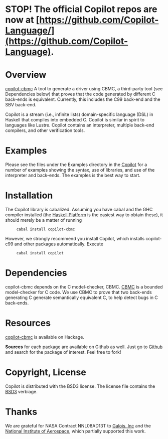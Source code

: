 # STOP! The official Copilot repos are now at [https://github.com/Copilot-Language/](https://github.com/Copilot-Language).

Overview
========
[copilot-cbmc](http://hackage.haskell.org/package/copilot-cbmc) A tool to
generate a driver using CBMC, a third-party tool (see Dependencies below) that
proves that the code generated by different C back-ends is equivalent.
Currently, this includes the C99 back-end and the SBV back-end.

Copilot is a stream (i.e., infinite lists) domain-specific language (DSL) in
Haskell that compiles into embedded C.  Copilot is similar in spirit to
languages like Lustre.  Copilot contains an interpreter, multiple back-end
compilers, and other verification tools.

Examples
=========
Please see the files under the Examples directory in the
[Copilot](http://hackage.haskell.org/package/copilot) for a number of examples
showing the syntax, use of libraries, and use of the interpreter and back-ends.
The examples is the best way to start.

Installation
============
The Copilot library is cabalized. Assuming you have cabal and the GHC compiler
installed (the [Haskell Platform](http://hackage.haskell.org/platform/) is the
easiest way to obtain these), it should merely be a matter of running 
     
         cabal install copilot-cbmc

However, we strongly recommend you install Copilot, which installs copilot-c99
and other packages automatically.  Execute

         cabal install copilot

Dependencies
=============
copilot-cbmc depends on the C model-checker, CBMC.
[CBMC](http://www.cprover.org/cbmc/) is a bounded model-checker for C code.  We
use CBMC to prove that two back-ends generating C generate semantically
equivalent C, to help detect bugs in C back-ends.

Resources
=========
[copilot-cbmc](http://hackage.haskell.org/package/copilot-cbmc) is available on
Hackage.

**Sources** for each package are available on Github as well.  Just go to
[Github](github.com) and search for the package of interest.  Feel free to fork!

Copyright, License
==================
Copilot is distributed with the BSD3 license. The license file contains the
[BSD3](http://en.wikipedia.org/wiki/BSD_licenses) verbiage.

Thanks
======
We are grateful for NASA Contract NNL08AD13T to [Galois,
Inc](http://corp.galois.com/) and the [National Institute of
Aerospace](http://www.nianet.org/), which partially supported this work.
